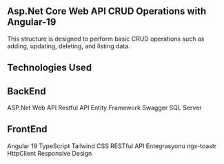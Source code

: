 Asp.Net Core Web API CRUD Operations with Angular-19
-

This structure is designed to perform basic CRUD operations such as adding, updating, deleting, and listing data.

Technologies Used
-
BackEnd
-
ASP.Net Web API
Restful API
Entity Framework
Swagger
SQL Server

FrontEnd
-
Angular 19
TypeScript
Tailwind CSS
RESTful API Entegrasyonu
ngx-toastr
HttpClient
Responsive Design




